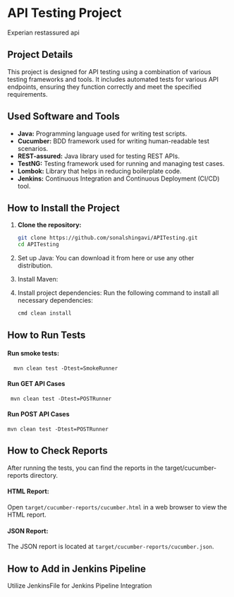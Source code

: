 # API Testing Project
Experian restassured api

## Project Details

This project is designed for API testing using a combination of various testing frameworks and tools. It includes automated tests for various API endpoints, ensuring they function correctly and meet the specified requirements.

## Used Software and Tools

- **Java:** Programming language used for writing test scripts.
- **Cucumber:**  BDD framework used for writing human-readable test scenarios.
- **REST-assured:** Java library used for testing REST APIs.
- **TestNG:** Testing framework used for running and managing test cases.
- **Lombok:** Library that helps in reducing boilerplate code.
- **Jenkins:** Continuous Integration and Continuous Deployment (CI/CD) tool.

## How to Install the Project

1. **Clone the repository:**
   ```bash
   git clone https://github.com/sonalshingavi/APITesting.git
   cd APITesting

2. Set up Java:
   You can download it from here or use any other distribution.

3. Install Maven:

4. Install project dependencies:
   Run the following command to install all necessary dependencies:
   ```bash
   cmd clean install
   
## How to Run Tests

#### Run smoke tests:
`   mvn clean test -Dtest=SmokeRunner
`

#### Run GET API Cases
  ` mvn clean test -Dtest=POSTRunner`

#### Run POST API Cases
   `mvn clean test -Dtest=POSTRunner`

## How to Check Reports
After running the tests, you can find the reports in the target/cucumber-reports directory.

#### HTML Report:
Open `target/cucumber-reports/cucumber.html` in a web browser to view the HTML report.

#### JSON Report:
The JSON report is located at `target/cucumber-reports/cucumber.json`.


## How to Add in Jenkins Pipeline
Utilize JenkinsFile for Jenkins Pipeline Integration

